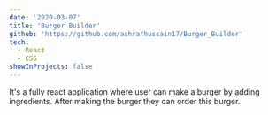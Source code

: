 ```yaml
---
date: '2020-03-07'
title: 'Burger Builder'
github: 'https://github.com/ashrafhussain17/Burger_Builder'
tech:
  - React
  - CSS
showInProjects: false
---
```


It's a fully react application where user can make a burger by adding ingredients. After making the burger they can order this burger.
